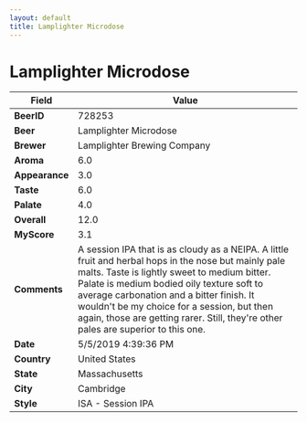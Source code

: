 ```yaml
---
layout: default
title: Lamplighter Microdose
---
```


# Lamplighter Microdose

| Field         | Value     |
|---------------|-----------|
| **BeerID** | 728253 |
| **Beer** | Lamplighter Microdose |
| **Brewer** | Lamplighter Brewing Company |
| **Aroma** | 6.0 |
| **Appearance** | 3.0 |
| **Taste** | 6.0 |
| **Palate** | 4.0 |
| **Overall** | 12.0 |
| **MyScore** | 3.1 |
| **Comments** | A session IPA that is as cloudy as a NEIPA. A little fruit and herbal hops in the nose but mainly pale malts. Taste is lightly sweet to medium bitter. Palate is medium bodied oily texture soft to average carbonation and a bitter finish. It wouldn't be my choice for a session, but then again, those are getting rarer. Still, they're other pales are superior to this one.  |
| **Date** | 5/5/2019 4:39:36 PM |
| **Country** | United States |
| **State** | Massachusetts |
| **City** | Cambridge |
| **Style** | ISA - Session IPA |
